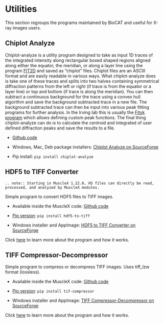 # Utilities

This section regroups the programs maintained by BioCAT and useful for X-ray images users.

## Chiplot Analyze

Chiplot-analyze is a utility program designed to take as input 1D traces of the integrated intensity along rectangular boxed shaped regions aligned along either the equator, the meridian, or along a layer line using the program  [FIT2D](http://www.esrf.eu/computing/scientific/FIT2D/) and saved as “chiplot” files. Chiplot files are an ASCIII format and are easily readable in various ways. What chiplot-analyze does is take one of these traces and splits into two halves containing symmetrical diffraction patterns from the left or right (if trace is from the equator or a layer line) or top and bottom (if trace is along the meridian). You can then subtract a continuous background for the trace  using a convex hull algorithm and save the background subtracted trace in a new file.  The background subtracted trace can then be input into various peak fitting programs for further analysis. In the Irving lab this is usually the [Fityk program](http://fityk.nieto.pl/) which allows defining custom peak functions. The final thing chiplot-analyze can do is to calculate  the centroid and integrated of  user defined diffraction peaks and save the results to a file.

* [Github code](https://github.com/biocatiit/chiplot-analyze)

* Windows, Mac, Deb package installers: [Chiplot Analyze on SourceForge](https://sourceforge.net/projects/chiplot-analyze/)

* Pip install: `pip install chiplot-analyze`

## HDF5 to TIFF Converter

```eval_rst
.. note:: Starting in MuscleX 1.22.0, H5 files can directly be read, processed, and analyzed by MuscleX modules.
```

Simple program to convert HDF5 files to TIFF images.

* Available inside the MuscleX code: [Github code](https://github.com/biocatiit/musclex/blob/master/musclex/utils/hdf5_to_tiffs.py)

* [Pip version](https://pypi.org/project/hdf5-to-tiff/): `pip install hdf5-to-tiff`

* Windows installer and AppImage: [HDF5 to TIFF Converter on SourceForge](https://sourceforge.net/projects/hdf5-to-tiff-converter/)

Click [here](AppSuite/WorkingWithHdf5Images/Working-with-hdf5-images.md) to learn more about the program and how it works.

## TIFF Compressor-Decompressor

Simple program to compress or decompress TIFF images. Uses tiff_lzw format (lossless).

* Available inside the MuscleX code: [Github code](https://github.com/biocatiit/musclex/blob/master/musclex/utils/tif_compressor.py)

* [Pip version](https://pypi.org/project/tif-compressor/): `pip install tif-compressor`

* Windows installer and AppImage: [TIFF Compressor-Decompressor on SourceForge](https://sourceforge.net/projects/tiff-compressor-decompressor/)

Click [here](AppSuite/CompressDecompressTif/Compress-decompress-tif-images.md) to learn more about the program and how it works.
